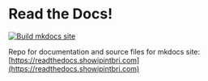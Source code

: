 # Read the Docs!
[![Build mkdocs site](https://github.com/showipintbri/documentation/actions/workflows/main.yml/badge.svg?branch=main)](https://github.com/showipintbri/documentation/actions/workflows/main.yml)

Repo for documentation and source files for mkdocs site: [https://readthedocs.showipintbri.com](https://readthedocs.showipintbri.com)
